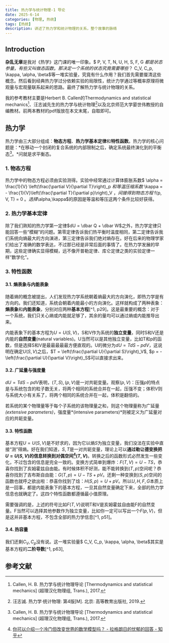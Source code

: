 ```yaml
---
title: 热力学与统计物理-1 导论
date: 2025-6-14
categories: [物理, 热统]
tags: [热统]
description: 讲述了热力学和统计物理的关系，整个故事的脉络
---
```


## Introduction

**杂乱无章**是我对《热学》这门课的唯一印象。$ P, V, T, N, U, H, S, F, G $都是状态参量，有些又叫做态函数，那决定一个系统的状态究竟需要哪些？$ C_V, C_p, \kappa, \alpha, \beta$等一堆实验量，究竟有什么作用？我们首先需要厘清这些概念。然后看到经典热力学过分依赖实验的局限性，统计力学通过等概率原理将微观量与宏观量联系起来的思路。最终了解热力学与统计物理的关系。

我的参考教材主要是Herbert B. Callen的Thermodynamics and statistical mechanics[^1]、汪志诚先生的热力学与统计物理[^2]以及北京师范大学晏世伟教授的自编教材。前两本教材的pdf版放在本文末尾，自取即可。

## 热力学
热力学由三大部分组成：**物态方程**、**热力学基本定律**和**特性函数**。热力学的核心问题是：*在移动一个封闭的复合系统的内部限制之后，确定系统最终演化到的平衡态[^1]。*问就是求平衡态。

### 1. 物态方程
热力学中的物态方程必须由实验测得。实验中经常通过计算体膨胀系数$ \alpha = \frac{1}{V} \left(\frac{\partial V}{\partial T}\right)_p $和等温压缩系数$ \kappa = - \frac{1}{V}\left(\frac{\partial T}{\partial p}\right)_V $，间接得到物态方程$ f(p, V, T) = 0 $。选择$\alpha,\kappa$的原因是等温和等压这两个条件比较好获得。

### 2. 热力学基本定律
除了我们熟知的热力学第一定律$dU = \dbar Q + \dbar W$之外，热力学定律只能回答一些“模糊”的问题。第零定律告诉我们热平衡时温度相同，第二定律告诉我们系统向熵最大的方向演进，第三定律告诉我们绝对熵存在。好在后来的物理学家们给出了准确的数学表达，不过那已经是非常后面的事情了。在热力学发展的早期，这些定律确实显得模糊，远不像开普勒定律、库仑定律之类的实验定律一样“数学化”。

### 3. 特性函数
#### 3.1. 熵表象与内能表象

随着熵的概念被提出，人们发现热力学系统朝着熵最大的方向演化，即热力学是有方向的。我们还知道，系统会朝着内能最小的方向演化。这样就构成了两种表象：**熵表象**和**内能表象**，分别对应两种**基本方程**[^1, p29]。这是最重要的概念：对于一个系统，我们只关心熵或内能就足够了，其余的量均可以通过熵或内能推导出来。

内能表象下的基本方程为$U = U(S,V)$，S和V作为系统的**独立变量**，同时S和V还是内能的**自然变量**(natural variables)。U当然可以是其他独立变量，比如T和p的函数，但是选择S和V是最最最最最方便直观的。U的微分为$dU = TdS - pdV$，这说明在确定$U(S,V)$之后，$T = \left(\frac{\partial U}{\partial S}\right)_V$, $p = - \left(\frac{\partial U}{\partial V}\right)_S$可以直接求出来。

#### 3.2. 广延量与强度量

$dU = TdS - pdV$表明，$(T,S), (p,V)$是一对共轭变量。观察$(p,V)$：压强$p$的特点是与系统包含的粒子数无关，将两个相同的系统合并在一起，压强不变；体积$V$则与系统大小有关系了，将两个相同的系统合并在一起，体积是翻倍的。

若系统的某个物理量等于每个子系统的该物理量之和，则这个物理量称为广延量 *(extensive parameters)*，强度量*(intensive parameters)*则被定义为广延量对应的共轭变量。

#### 3.3. 特性函数

基本方程$U = U(S,V)$是不好求的，因为它以熵$S$为独立变量，我们没法在实验中直接“测”得熵。好在我们知道，$S, T$是一对共轭变量，理论上可以**通过勒让德变换把$U = U(S,V)$的信息转换到对偶空间[^3]$(T, V)$**。转换之后的函数形式必然发生一些变化，不过包含的信息是完全一致的。变换方式简单到爆炸：$F(T, V) = U - TS$，恭喜你找到了亥姆霍兹自由能。有时候体积不好测，能不能转换到$(T, p)$空间呢？恭喜你找到了吉布斯自由能：$G(T, p) = U - TS + pV$。还剩一种变换到$(S,p)$空间的函数也就呼之欲出啦：恭喜你找到了焓：$H(S, p) = U + pV$。所以$U, H, F, G$本质上是一回事，都是内能表象下的基本方程，一旦其自然变量确定下来，全部的热力学信息也就确定了。这四个特性函数都遵循最小值原理。

需要强调的是，上述的符号比如$F(T, V)$说明T和V是亥姆霍兹自由能F的自然变量。F当然可以选择其他参数作为独立变量，比如你一定可以写出一个$F(p, V)$，但是这并非基本方程，不包含全部的热力学信息[^1, p51]。

#### 3.4. 热容量

我们还剩$C_V, C_p$没有说。这一堆实验量$ C_V, C_p, \kappa, \alpha, \beta$其实是基本方程的**二阶导数**[^1, p63],












## 参考文献
[^1]:Callen, H. B. 热力学与统计物理导论 [Thermodynamics and statistical mechanics] (超理汉化物理组, Trans.), 2017. 

[^2]: 汪志诚. 热力学·统计物理: 第4版[M]. 北京: 高等教育出版社, 2019.

[^3]:[你可以介绍一个冷门但改变世界的数学模型吗？ - 拉格朗日的忧郁的回答 - 知乎](https://www.zhihu.com/question/14841535480/answer/128202204675)



